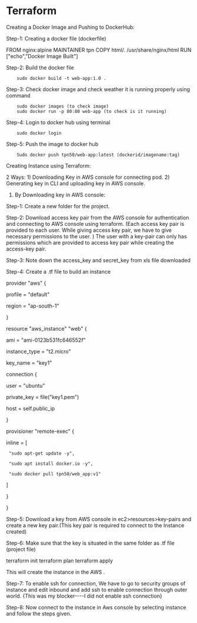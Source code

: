 # Terraform




Creating a Docker Image and Pushing to DockerHub:

Step-1: Creating a docker file (dockerfile)

FROM nginx:alpine
MAINTAINER tpn
COPY html/. /usr/share/nginx/html
RUN ["echo","Docker Image Built"]

Step-2: Build the docker file
                     
		sudo docker build -t web-app:1.0 .

Step-3: Check docker image and check weather it is running properly using command
		
		sudo docker images (to check image)
		sudo docker run -p 80:80 web-app (to check is it running)

Step-4: Login to docker hub using terminal

		sudo docker login

Step-5: Push the image to docker hub

		Sudo docker push tpn50/web-app:latest (dockerid/imagename:tag)


Creating Instance using Terraform:

2 Ways:
    1) Downloading Key in AWS console for connecting pod.
    2) Generating key in CLI and uploading key in AWS console.

1) By Downloading key in AWS console:

Step-1: Create a new folder for the project.

Step-2: Download access key pair from the AWS console for authentication and connecting to AWS console using terraform. (Each access key pair is provided to each user. While giving access key pair, we have to give necessary permissions to the user. )
The user with a key-pair can only has permissions which are provided to access key pair while creating the access-key pair.

Step-3: Note down the access_key and secret_key from xls file downloaded

Step-4: Create a .tf file to build an instance
		
		 


provider "aws" {

 profile = "default"

 region = "ap-south-1"

}




resource "aws_instance" "web" {

 ami = "ami-0123b531fc646552f"

 instance_type = "t2.micro"

 key_name = "key1"







 connection {

   user = "ubuntu"

   private_key = file("key1.pem")

   host = self.public_ip

 }






 provisioner "remote-exec" {

   inline = [

     "sudo apt-get update -y",

     "sudo apt install docker.io -y",

     "sudo docker pull tpn50/web_app:v1"

   ]

 }

}


Step-5: Download a key  from AWS console in ec2>resources>key-pairs and create a new key pair.(This key pair is required to connect to the Instance created)

Step-6: Make sure that the key is situated in the same folder as .tf file (project file)

terraform init
		terraform plan
		terraform apply

This will create the instance in the AWS .


Step-7: To enable ssh for connection, We have to go to security groups of instance and edit inbound and add ssh to enable connection through outer world. {This was my blocker----I did not enable ssh connection}

Step-8: Now connect to the instance in Aws console by selecting instance and follow the steps given.












